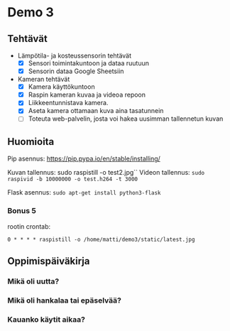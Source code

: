 # Demo 3

## Tehtävät

- Lämpötila- ja kosteussensorin tehtävät
  - [X] Sensori toimintakuntoon ja dataa ruutuun
  - [X] Sensorin dataa Google Sheetsiin
- Kameran tehtävät
  - [X] Kamera käyttökuntoon
  - [X] Raspin kameran kuvaa ja videoa repoon
  - [X] Liikkeentunnistava kamera.
  - [X] Aseta kamera ottamaan kuva aina tasatunnein
  - [ ] Toteuta web-palvelin, josta voi hakea uusimman tallennetun kuvan

## Huomioita

Pip asennus: https://pip.pypa.io/en/stable/installing/

Kuvan tallennus: sudo raspistill -o test2.jpg``
Videon tallennus: `sudo raspivid -b 10000000 -o test.h264 -t 3000`

Flask asennus: `sudo apt-get install python3-flask`

### Bonus 5
rootin crontab:
```
0 * * * * raspistill -o /home/matti/demo3/static/latest.jpg
```

## Oppimispäiväkirja

### Mikä oli uutta?

### Mikä oli hankalaa tai epäselvää?

### Kauanko käytit aikaa?
